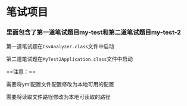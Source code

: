 # 笔试项目


### 里面包含了第一道笔试题目my-test和第二道笔试题目my-test-2



第一道笔试题在`CsvAnalyzer.class`文件中启动

第二道笔试题在`MyTest2Application.class`文件中启动



==注意：==

需要将yml配置文件配置修改为本地可用的配置

需要将读取文件路径修改为本地可读取的路径
